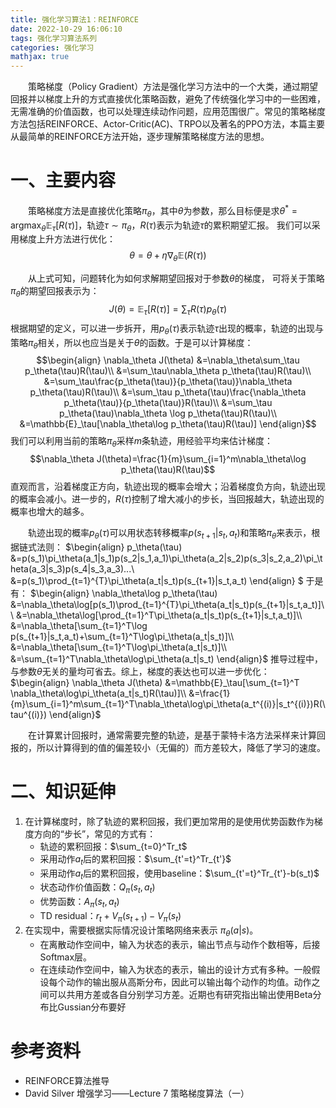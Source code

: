 ```yaml
---
title: 强化学习算法1：REINFORCE
date: 2022-10-29 16:06:10
tags: 强化学习算法系列
categories: 强化学习
mathjax: true
---
```


&emsp;&emsp;策略梯度（Policy Gradient）方法是强化学习方法中的一个大类，通过期望回报并以梯度上升的方式直接优化策略函数，避免了传统强化学习中的一些困难，无需准确的价值函数，也可以处理连续动作问题，应用范围很广。常见的策略梯度方法包括REINFORCE、Actor-Critic(AC)、TRPO以及著名的PPO方法，本篇主要从最简单的REINFORCE方法开始，逐步理解策略梯度方法的思想。

# 一、主要内容
&emsp;&emsp;策略梯度方法是直接优化策略$\pi_\theta$，其中$\theta$为参数，那么目标便是求$\theta^*=\mathop{\arg\max}_\theta \mathbb{E}_\tau[R(\tau)]$，轨迹$\tau\sim\pi_\theta$，$R(\tau)$表示为轨迹$\tau$的累积期望汇报。 我们可以采用梯度上升方法进行优化：
$$\theta=\theta+\eta\nabla_\theta \mathbb{E}(R(\tau))$$

&emsp;&emsp;从上式可知，问题转化为如何求解期望回报对于参数$\theta$的梯度， 可将关于策略$\pi_\theta$的期望回报表示为：
$$J(\theta)=\mathbb{E}_\tau[R(\tau)] = \sum_\tau R(\tau)p_\theta(\tau)$$
根据期望的定义，可以进一步拆开，用$p_\theta(\tau)$表示轨迹$\tau$出现的概率，轨迹的出现与策略$\pi_\theta$相关，所以也应当是关于$\theta$的函数。于是可以计算梯度：
$$\begin{align}
\nabla_\theta J(\theta)
&=\nabla_\theta\sum_\tau p_\theta(\tau)R(\tau)\\
&=\sum_\tau\nabla_\theta p_\theta(\tau)R(\tau)\\
&=\sum_\tau\frac{p_\theta(\tau)}{p_\theta(\tau)}\nabla_\theta p_\theta(\tau)R(\tau)\\
&=\sum_\tau p_\theta(\tau)\frac{\nabla_\theta p_\theta(\tau)}{p_\theta(\tau)}R(\tau)\\
&=\sum_\tau p_\theta(\tau)\nabla_\theta \log p_\theta(\tau)R(\tau)\\
&=\mathbb{E}_\tau[\nabla_\theta\log p_\theta(\tau)R(\tau)]
\end{align}$$
我们可以利用当前的策略$\pi_\theta$采样$m$条轨迹，用经验平均来估计梯度：
$$\nabla_\theta J(\theta)=\frac{1}{m}\sum_{i=1}^m\nabla_\theta\log p_\theta(\tau)R(\tau)$$
直观而言，沿着梯度正方向，轨迹出现的概率会增大；沿着梯度负方向，轨迹出现的概率会减小。进一步的，$R(\tau)$控制了增大减小的步长，当回报越大，轨迹出现的概率也增大的越多。

&emsp;&emsp;轨迹出现的概率$p_\theta(\tau)$可以用状态转移概率$p(s_{t+1}|s_t,a_t)$和策略$\pi_\theta$来表示，根据链式法则：
$\begin{align}
p_\theta(\tau) 
&=p(s_1)\pi_\theta(a_1|s_1)p(s_2|s_1,a_1)\pi_\theta(a_2|s_2)p(s_3|s_2,a_2)\pi_\theta(a_3|s_3)p(s_4|s_3,a_3)...\\
&=p(s_1)\prod_{t=1}^{T}\pi_\theta(a_t|s_t)p(s_{t+1}|s_t,a_t)
\end{align} $
于是有：
$\begin{align}
\nabla_\theta\log p_\theta(\tau)
&=\nabla_\theta\log[p(s_1)\prod_{t=1}^{T}\pi_\theta(a_t|s_t)p(s_{t+1}|s_t,a_t)]\\
&=\nabla_\theta\log[\prod_{t=1}^T\pi_\theta(a_t|s_t)p(s_{t+1}|s_t,a_t)]\\
&=\nabla_\theta[\sum_{t=1}^T\log p(s_{t+1}|s_t,a_t)+\sum_{t=1}^T\log\pi_\theta(a_t|s_t)]\\
&=\nabla_\theta[\sum_{t=1}^T\log\pi_\theta(a_t|s_t)]\\
&=\sum_{t=1}^T\nabla_\theta\log\pi_\theta(a_t|s_t)
\end{align}$
推导过程中，与参数$\theta$无关的量均可省去。综上，梯度的表达也可以进一步优化：
$\begin{align}
\nabla_\theta J(\theta)
&=\mathbb{E}_\tau[\sum_{t=1}^T \nabla_\theta\log\pi_\theta(a_t|s_t)R(\tau)]\\
&=\frac{1}{m}\sum_{i=1}^m\sum_{t=1}^T\nabla_\theta\log\pi_\theta(a_t^{(i)}|s_t^{(i)})R(\tau^{(i)})
\end{align}$

&emsp;&emsp;在计算累计回报时，通常需要完整的轨迹，是基于蒙特卡洛方法采样来计算回报的，所以计算得到的值的偏差较小（无偏的）而方差较大，降低了学习的速度。

# 二、知识延伸
1. 在计算梯度时，除了轨迹的累积回报，我们更加常用的是使用优势函数作为梯度方向的“步长”，常见的方式有：
   * 轨迹的累积回报：$\sum_{t=0}^Tr_t$
   * 采用动作$a_t$后的累积回报：$\sum_{t'=t}^Tr_{t'}$
   * 采用动作$a_t$后的累积回报，使用baseline：$\sum_{t'=t}^Tr_{t'}-b(s_t)$
   * 状态动作价值函数：$Q_\pi(s_t,a_t)$
   * 优势函数：$A_\pi(s_t,a_t)$
   * TD residual：$r_t+V_\pi(s_{t+1})-V_\pi(s_t)$
2. 在实现中，需要根据实际情况设计策略网络来表示 $\pi_\theta(a|s)$。
   * 在离散动作空间中，输入为状态的表示，输出节点与动作个数相等，后接Softmax层。
   * 在连续动作空间中，输入为状态的表示，输出的设计方式有多种。一般假设每个动作的输出服从高斯分布，因此可以输出每个动作的均值。动作之间可以共用方差或各自分别学习方差。近期也有研究指出输出使用Beta分布比Gussian分布要好

# 参考资料
* REINFORCE算法推导
* David Silver 增强学习——Lecture 7 策略梯度算法（一）